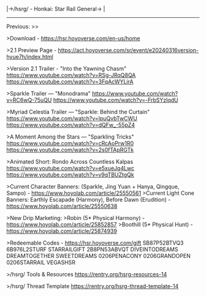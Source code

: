 |->/hsrg/ - Honkai: Star Rail General->
|
***
Previous: >>

\>Download - https://hsr.hoyoverse.com/en-us/home

\>2.1 Preview Page - https://act.hoyoverse.com/sr/event/e20240316version-hyue7h/index.html

\>Version 2.1 Trailer - "Into the Yawning Chasm"
https://www.youtube.com/watch?v=RSg-JRqQ8QA
https://www.youtube.com/watch?v=3FqAcWYLirA

\>Sparkle Trailer — "Monodrama"
https://www.youtube.com/watch?v=RC6wQ-75uQU
https://www.youtube.com/watch?v=-FrbSYzlqdU

\>Myriad Celestia Trailer — "Sparkle: Behind the Curtain" 
https://www.youtube.com/watch?v=IpuQvbTwCWU
https://www.youtube.com/watch?v=dQFw_-55pZ4

\>A Moment Among the Stars — "Sparkling Tricks" 
https://www.youtube.com/watch?v=cRcAoPrw1R0
https://www.youtube.com/watch?v=2s0fTApRGTk

\>Animated Short: Rondo Across Countless Kalpas 
https://www.youtube.com/watch?v=e5xueJq4Lwc
https://www.youtube.com/watch?v=v9qTBUZtgQk

\>Current Character Banners: (Sparkle, Jing Yuan + Hanya, Qingque, Sampo) - https://www.hoyolab.com/article/25550561
\>Current Light Cone Banners: Earthly Escapade (Harmony), Before Dawn (Erudition) - https://www.hoyolab.com/article/25550638

\>New Drip Marketing:
\>Robin (5\* Physical Harmony) - https://www.hoyolab.com/article/25852857
\>Boothill (5\* Physical Hunt) - https://www.hoyolab.com/article/25874939

\>Redeemable Codes - https://hsr.hoyoverse.com/gift
SB87P52BTVQ3
6B976L2STURF
STARRAILGIFT
2B8PN53ABVQT 
DIVEINTODREAMS
DREAMTOGETHER
SWEETDREAMS
0206PENACONY
0206GRANDOPEN
0206STARRAIL
VEGASHSR

\>/hsrg/ Tools & Resources
https://rentry.org/hsrg-resources-14

\>/hsrg/ Thread Template
https://rentry.org/hsrg-thread-template-14